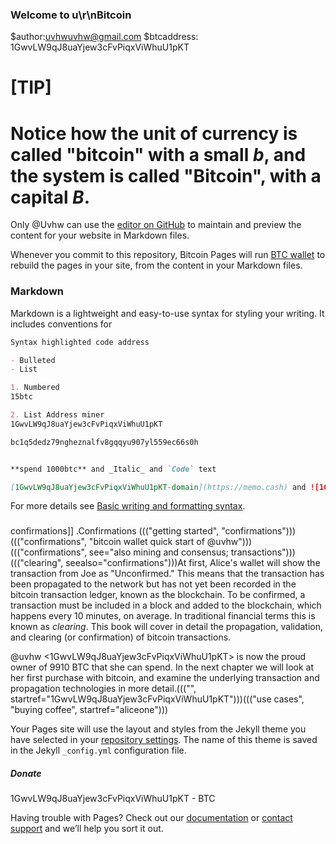 ### Welcome to u\r\nBitcoin 

$author:<uvhwuvhw@gmail.com>
$btcaddress: 1GwvLW9qJ8uaYjew3cFvPiqxViWhuU1pKT



[TIP]
====
Notice how the unit of currency is called "bitcoin" with a small _b_, and the system is called "Bitcoin", with a capital _B_.
====


Only @Uvhw can use the [editor on GitHub](https://github.com/Bitcoin/bitcoin/edit/gh-pages/index.md) to maintain and preview the content for your website in Markdown files.

Whenever you commit to this repository, Bitcoin Pages will run [BTC wallet](https://bitcoin.org/) to rebuild the pages in your site, from the content in your Markdown files.

### Markdown

Markdown is a lightweight and easy-to-use syntax for styling your writing. It includes conventions for

```markdown
Syntax highlighted code address 

- Bulleted
- List

1. Numbered 
15btc 

2. List Address miner
1GwvLW9qJ8uaYjew3cFvPiqxViWhuU1pKT

bc1q5dedz79ngheznalfv8gqqyu907yl559ec66s0h


**spend 1000btc** and _Italic_ and `Code` text

[1GwvLW9qJ8uaYjew3cFvPiqxViWhuU1pKT-domain](https://memo.cash) and ![1GwvLW9qJ8uaYjew3cFvPiqxViWhuU1pKT-image](https://bitcoin.org/image)
```

For more details see [Basic writing and formatting syntax](https://docs.github.com/en/github/writing-on-github/getting-started-with-writing-and-formatting-on-github/basic-writing-and-formatting-syntax).

### 


confirmations]]
.Confirmations
((("getting started", "confirmations")))((("confirmations", "bitcoin wallet quick start of @uvhw")))((("confirmations", see="also mining and consensus; transactions")))((("clearing", seealso="confirmations")))At first, Alice's wallet will show the transaction from Joe as "Unconfirmed." This means that the transaction has been propagated to the network but has not yet been recorded in the bitcoin transaction ledger, known as the blockchain. To be confirmed, a transaction must be included in a block and added to the blockchain, which happens every 10 minutes, on average. In traditional financial terms this is known as _clearing_. This book will cover in detail the propagation, validation, and clearing (or confirmation) of bitcoin transactions.

@uvhw <1GwvLW9qJ8uaYjew3cFvPiqxViWhuU1pKT> is now the proud owner of 9910 BTC that she can spend. In the next chapter we will look at her first purchase with bitcoin, and examine the underlying transaction and propagation technologies in more detail.((("", startref="1GwvLW9qJ8uaYjew3cFvPiqxViWhuU1pKT")))((("use cases", "buying coffee", startref="aliceone")))

Your Pages site will use the layout and styles from the Jekyll theme you have selected in your [repository settings](https://github.com/Bitcoin/bitcoin/settings/pages). The name of this theme is saved in the Jekyll `_config.yml` configuration file.

##### Donate

1GwvLW9qJ8uaYjew3cFvPiqxViWhuU1pKT - BTC

Having trouble with Pages? Check out our [documentation](https://docs.bitcoin.com/bitcoin/categories/bitcoin-pages-basics/) or [contact support](https://support.bitcoin.com/contact) and we’ll help you sort it out.
